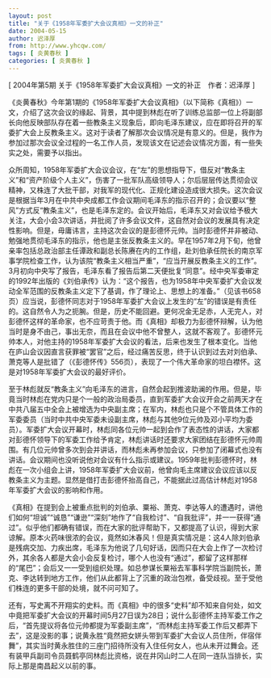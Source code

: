 ```yaml
---
layout: post
title: "关于《1958年军委扩大会议真相》一文的补正"
date: 2004-05-15
author: 迟泽厚
from: http://www.yhcqw.com/
tags: [ 炎黄春秋 ]
categories: [ 炎黄春秋 ]
---
```



[ 2004年第5期 关于《1958年军委扩大会议真相》一文的补正　作者：迟泽厚 ]


《炎黄春秋》今年第1期的《1958年军委扩大会议真相》（以下简称《真相》）一文，介绍了这次会议的缘起、背景，其中提到林彪在听了训练总监部一位上将副部长向他反映部队存在着一些教条主义现象后，即向毛泽东建议，应在即将召开的军委扩大会上反教条主义。这对于读者了解那次会议情况是有意义的。但是，我作为参加过那次会议全过程的一名工作人员，发现该文在记述会议情况方面，有一些失实之处，需要予以指出。


众所周知，1958年军委扩大会议会议，在“左”的思想指导下，借反对“教条主义”和“资产阶级个人主义”，伤害了一批军队高级领导人；尔后层层传达贯彻会议精神，又株连了大批干部，对我军的现代化、正规化建设造成很大损失。这次会议是根据当年3月在中共中央成都工作会议期间毛泽东的指示召开的；会议要以“整风”方式反“教条主义”，也是毛泽东定的。会议开始后，毛泽东又对会议给予极大关注，大会小会3次讲话，并批阅了许多会议文件，这自然对会议的发展具有决定性影响。但是，毋庸讳言，主持这次会议的是彭德怀元帅。当时彭德怀并非被动、勉强地贯彻毛泽东的指示，他也是主张反教条主义的。早在1957年2月下旬，他曾亲率包括总政治部主任谭政和副总长陈赓在内的工作组，赴刘伯承任院长的南京军事学院检查工作，认为该院“教条主义相当严重”，“应当开展反教条主义的工作”。3月初向中央写了报告，毛泽东看了报告后第二天便批复“同意”。经中央军委审定的1992年出版的《刘伯承传》认为：“这个报告，也为1958年中央军委扩大会议发动全军范围的反教条主义定下了基调，作了理论上、思想上的准备。”（见该书658页）应当说，彭德怀同志对于1958年军委扩大会议上发生的“左”的错误是有责任的。这自然令人为之扼腕。但是，历史不能回避。更何况金无足赤，人无完人，对彭德怀这样的革命家，也不应苛责于他。而《真相》却极力为彭德怀辩解，认为他当时是身不由己，事出无奈，而且在会议中他不曾整人，这就不客观了。彭德怀元帅本人，对他主持的1958年军委扩大会议的看法，后来也发生了根本变化。当他在庐山会议因直言获罪被“罢官”之后，经过痛苦反思，终于认识到过去对刘伯承、萧克等人是批错了（《彭德怀传》556页），表现了一个伟大革命家的坦白襟怀。这是对1958年军委扩大会议的最好评价。


至于林彪就反“教条主义”向毛泽东的进言，自然会起到推波助澜的作用。但是，毕竟当时林彪在党内只是个一般的政治局委员，直到军委扩大会议开会之前两天才在中共八届五中全会上被增选为中央副主席；在军内，林彪也只是个不管具体工作的军委委员（当时中共中央军委未设副主席，林彪与其他9位元帅及邓小平均为委员）。军委扩大会议开幕时，林彪同各位元帅一起到会作了表态性的讲话，大家都对彭德怀领导下的军委工作给予肯定，林彪讲话时还要求大家团结在彭德怀元帅周围。有几位元帅曾多次到会并讲话，而林彪未再参加会议，只参加了闭幕式也没有讲话。会议期间也没听说他对会议有什么指示或建议。1959年批判彭德怀时，林彪在一次小组会上讲，1958年军委扩大会议前，他曾向毛主席建议会议应该以反教条主义为主题。显然是借打击彭德怀抬高自己，不能据此过高估计林彪对1958年军委扩大会议的影响和作用。


《真相》在提到会上被重点批判的刘伯承、粟裕、萧克、李达等人的遭遇时，讲他们如何“坦诚”“诚恳”“谦逊”“深刻”地作了“自我检讨”、“自我批评”，并一一获得“通过”。似乎他们都确有错误，而在大家的批评帮助下，又都提高了认识，得到大家谅解。原本火药味很浓的会议，竟然如沐春风！但是真实情况是：这4人除刘伯承是残病交加、力疾出席，毛泽东为他说了几句好话，因而只在大会上作了一次检讨外，其余各人都是大会小会反复检讨，哪个人也没有“通过”，都留了这样那样的“尾巴”；会后又一一受到组织处理。如总参谋长粟裕去军事科学院当副院长，萧克、李达转到地方工作，他们从此都背上了沉重的政治包袱，备受歧视。至于受他们株连的更多干部的处境，就不问可知了。


还有，写史离不开翔实的史料。而《真相》中的很多“史料”却不知来自何处，如文中竟把军委扩大会议的开幕时间5月27日误为28日；说什么彭德怀主持军委工作之后，“首先提议将各位元帅都提为军委副主席”，“而林彪主持军委工作后又都弄下去”，这是没影的事；说黄永胜“竟然把女姘头带到军委扩大会议人员住所，伴宿伴舞”，其实当时黄永胜住的三座门招待所没有入住任何女人，也从未开过舞会。还有装甲兵副司令员聂鹤亭同林彪比资格，说在井冈山时二人在同一连队当排长，实际上那是南昌起义以前的事。


